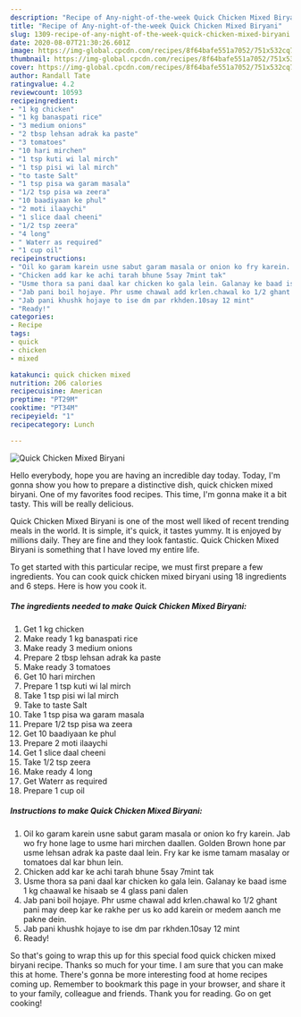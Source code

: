 ```yaml
---
description: "Recipe of Any-night-of-the-week Quick Chicken Mixed Biryani"
title: "Recipe of Any-night-of-the-week Quick Chicken Mixed Biryani"
slug: 1309-recipe-of-any-night-of-the-week-quick-chicken-mixed-biryani
date: 2020-08-07T21:30:26.601Z
image: https://img-global.cpcdn.com/recipes/8f64bafe551a7052/751x532cq70/quick-chicken-mixed-biryani-recipe-main-photo.jpg
thumbnail: https://img-global.cpcdn.com/recipes/8f64bafe551a7052/751x532cq70/quick-chicken-mixed-biryani-recipe-main-photo.jpg
cover: https://img-global.cpcdn.com/recipes/8f64bafe551a7052/751x532cq70/quick-chicken-mixed-biryani-recipe-main-photo.jpg
author: Randall Tate
ratingvalue: 4.2
reviewcount: 10593
recipeingredient:
- "1 kg chicken"
- "1 kg banaspati rice"
- "3 medium onions"
- "2 tbsp lehsan adrak ka paste"
- "3 tomatoes"
- "10 hari mirchen"
- "1 tsp kuti wi lal mirch"
- "1 tsp pisi wi lal mirch"
- "to taste Salt"
- "1 tsp pisa wa garam masala"
- "1/2 tsp pisa wa zeera"
- "10 baadiyaan ke phul"
- "2 moti ilaaychi"
- "1 slice daal cheeni"
- "1/2 tsp zeera"
- "4 long"
- " Waterr as required"
- "1 cup oil"
recipeinstructions:
- "Oil ko garam karein usne sabut garam masala or onion ko fry karein. Jab wo fry hone lage to usme hari mirchen daallen. Golden Brown hone par usme lehsan adrak ka paste daal lein. Fry kar ke isme tamam masalay or tomatoes dal kar bhun lein."
- "Chicken add kar ke achi tarah bhune 5say 7mint tak"
- "Usme thora sa pani daal kar chicken ko gala lein. Galanay ke baad isme 1 kg chaawal ke hisaab se 4 glass pani dalen"
- "Jab pani boil hojaye. Phr usme chawal add krlen.chawal ko 1/2 ghant pani may deep kar ke rakhe per us ko add karein or medem aanch me pakne dein."
- "Jab pani khushk hojaye to ise dm par rkhden.10say 12 mint"
- "Ready!"
categories:
- Recipe
tags:
- quick
- chicken
- mixed

katakunci: quick chicken mixed 
nutrition: 206 calories
recipecuisine: American
preptime: "PT29M"
cooktime: "PT34M"
recipeyield: "1"
recipecategory: Lunch

---
```



![Quick Chicken Mixed Biryani](https://img-global.cpcdn.com/recipes/8f64bafe551a7052/751x532cq70/quick-chicken-mixed-biryani-recipe-main-photo.jpg)

Hello everybody, hope you are having an incredible day today. Today, I'm gonna show you how to prepare a distinctive dish, quick chicken mixed biryani. One of my favorites food recipes. This time, I'm gonna make it a bit tasty. This will be really delicious.

Quick Chicken Mixed Biryani is one of the most well liked of recent trending meals in the world. It is simple, it's quick, it tastes yummy. It is enjoyed by millions daily. They are fine and they look fantastic. Quick Chicken Mixed Biryani is something that I have loved my entire life.




To get started with this particular recipe, we must first prepare a few ingredients. You can cook quick chicken mixed biryani using 18 ingredients and 6 steps. Here is how you cook it.

<!--inarticleads1-->

##### The ingredients needed to make Quick Chicken Mixed Biryani:

1. Get 1 kg chicken
1. Make ready 1 kg banaspati rice
1. Make ready 3 medium onions
1. Prepare 2 tbsp lehsan adrak ka paste
1. Make ready 3 tomatoes
1. Get 10 hari mirchen
1. Prepare 1 tsp kuti wi lal mirch
1. Take 1 tsp pisi wi lal mirch
1. Take to taste Salt
1. Take 1 tsp pisa wa garam masala
1. Prepare 1/2 tsp pisa wa zeera
1. Get 10 baadiyaan ke phul
1. Prepare 2 moti ilaaychi
1. Get 1 slice daal cheeni
1. Take 1/2 tsp zeera
1. Make ready 4 long
1. Get  Waterr as required
1. Prepare 1 cup oil




<!--inarticleads2-->

##### Instructions to make Quick Chicken Mixed Biryani:

1. Oil ko garam karein usne sabut garam masala or onion ko fry karein. Jab wo fry hone lage to usme hari mirchen daallen. Golden Brown hone par usme lehsan adrak ka paste daal lein. Fry kar ke isme tamam masalay or tomatoes dal kar bhun lein.
1. Chicken add kar ke achi tarah bhune 5say 7mint tak
1. Usme thora sa pani daal kar chicken ko gala lein. Galanay ke baad isme 1 kg chaawal ke hisaab se 4 glass pani dalen
1. Jab pani boil hojaye. Phr usme chawal add krlen.chawal ko 1/2 ghant pani may deep kar ke rakhe per us ko add karein or medem aanch me pakne dein.
1. Jab pani khushk hojaye to ise dm par rkhden.10say 12 mint
1. Ready!




So that's going to wrap this up for this special food quick chicken mixed biryani recipe. Thanks so much for your time. I am sure that you can make this at home. There's gonna be more interesting food at home recipes coming up. Remember to bookmark this page in your browser, and share it to your family, colleague and friends. Thank you for reading. Go on get cooking!
